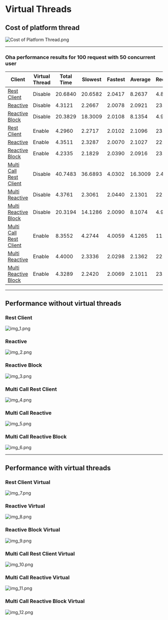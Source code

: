 # Virtual Threads

## Cost of platform thread

![Cost of Platform Thread.png](img/img.png)

---

### Oha performance results for 100 request with 50 concurrent user 

| Client                                                     | Virtual Thread | Total Time | Slowest | Fastest | Average | Request/Sec |
|------------------------------------------------------------|----------------|------------|---------|---------|---------|-------------|
| [Rest Client](#Rest-Client)                                | Disable        | 20.6840    | 20.6582 | 2.0417  | 8.2637  | 4.8347      |
| [Reactive](#Reactive)                                      | Disable        | 4.3121     | 2.2667  | 2.0078  | 2.0921  | 23.1908     |
| [Reactive Block](#Reactive-Block)                          | Disable        | 20.3829    | 18.3009 | 2.0108  | 8.1354  | 4.9601      |
| [Rest Client](#Rest-Client-Virtual)                        | Enable         | 4.2960     | 2.2717  | 2.0102  | 2.1096  | 23.2776     |
| [Reactive](#Reactive-Virtual)                              | Enable         | 4.3511     | 2.3287  | 2.0070  | 2.1027  | 22.9827     |
| [Reactive Block](#Reactive-Block-Virtual)                  | Enable         | 4.2335     | 2.1829  | 2.0390  | 2.0916  | 23.6214     |
| [Multi Call Rest Client](#Multi-Call-Rest-Client)          | Disable        | 40.7483    | 36.6893 | 4.0302  | 16.3009 | 2.4541      |
| [Multi Reactive](#Multi-Call-Reactive)                     | Disable        | 4.3761     | 2.3061  | 2.0440  | 2.1301  | 22.8516     |
| [Multi Reactive Block](#Multi-Call-Reactive-Block)         | Disable        | 20.3194    | 14.1286 | 2.0090  | 8.1074  | 4.9214      |
| [Multi Call Rest Client](#Multi-Call-Rest-Client-Virtual)  | Enable         | 8.3552     | 4.2744  | 4.0059  | 4.1265  | 11.9687     |
| [Multi Reactive](#Multi-Call-Reactive-Virtual)             | Enable         | 4.4000     | 2.3336  | 2.0298  | 2.1362  | 22.7274     |
| [Multi Reactive Block](#Multi-Call-Reactive-Block-Virtual) | Enable         | 4.3289     | 2.2420  | 2.0069  | 2.1011  | 23.1004     |

---

## Performance without virtual threads

### Rest Client

![img_1.png](img/img_1.png)

### Reactive

![img_2.png](img/img_2.png)

### Reactive Block

![img_3.png](img/img_3.png)

### Multi Call Rest Client

![img_4.png](img/img_4.png)

### Multi Call Reactive

![img_5.png](img/img_5.png)

### Multi Call Reactive Block

![img_6.png](img/img_6.png)

---

## Performance with virtual threads

### Rest Client Virtual

![img_7.png](img/img_7.png)

### Reactive Virtual

![img_8.png](img/img_8.png)

### Reactive Block Virtual

![img_9.png](img/img_9.png)

### Multi Call Rest Client Virtual

![img_10.png](img/img_10.png)


### Multi Call Reactive Virtual

![img_11.png](img/img_11.png)

### Multi Call Reactive Block Virtual

![img_12.png](img/img_12.png)
